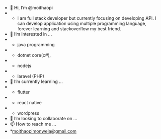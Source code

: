 - 👋 Hi, I’m @moithaopi 
- - I am full stack developer but currently focusing on developing API. I can  develop application using multiple programming language, forever learning and stackoverflow my best friend.
- 👀 I’m interested in ...
- * java programming
- * dotnet core(c#),
- * nodejs
- * laravel (PHP)
- 🌱 I’m currently learning ...
- * flutter
- * react native
- * wordpress
- 💞️ I’m looking to collaborate on ...
- 📫 How to reach me ...
- *moithaopimonwela@gmail.com

<!---
moithaopi/moithaopi is a ✨ special ✨ repository because its `README.md` (this file) appears on your GitHub profile.
You can click the Preview link to take a look at your changes.
--->
